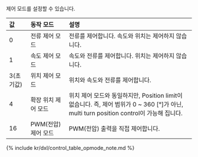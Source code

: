 제어 모드를 설정할 수 있습니다.

| 값        | 동작 모드           | 설명                                                                                                                                         |
| :-------- | :------------------ | :------------------------------------------------------------------------------------------------------------------------------------------- |
| 0         | 전류 제어 모드      | 전류를 제어합니다. 속도와 위치는 제어하지 않습니다.                                                                                          |
| 1         | 속도 제어 모드      | 속도와 전류를 제어합니다. 위치는 제어하지 않습니다.                                                                                          |
| 3(초기값) | 위치 제어 모드      | 위치와 속도와 전류를 제어합니다.                                                                                                             |
| 4         | 확장 위치 제어 모드 | 위치 제어 모드와 동일하지만, Position limit이 없습니다. 즉, 제어 범위가 0 ~ 360 [&deg;]가 아닌, multi turn position control이 가능해 집니다. |
| 16        | PWM(전압) 제어 모드 | PWM(전압) 출력을 직접 제어합니다.                                                                                                            |

{% include kr/dxl/control_table_opmode_note.md %}
